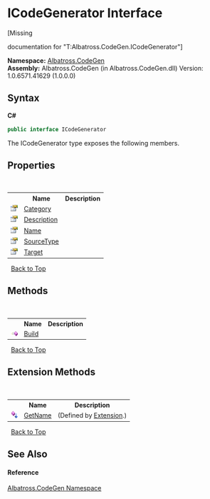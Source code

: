 # ICodeGenerator Interface
 

\[Missing <summary> documentation for "T:Albatross.CodeGen.ICodeGenerator"\]

**Namespace:**&nbsp;<a href="N_Albatross_CodeGen.md">Albatross.CodeGen</a><br />**Assembly:**&nbsp;Albatross.CodeGen (in Albatross.CodeGen.dll) Version: 1.0.6571.41629 (1.0.0.0)

## Syntax

**C#**<br />
``` C#
public interface ICodeGenerator
```

The ICodeGenerator type exposes the following members.


## Properties
&nbsp;<table><tr><th></th><th>Name</th><th>Description</th></tr><tr><td>![Public property](media/pubproperty.gif "Public property")</td><td><a href="P_Albatross_CodeGen_ICodeGenerator_Category.md">Category</a></td><td /></tr><tr><td>![Public property](media/pubproperty.gif "Public property")</td><td><a href="P_Albatross_CodeGen_ICodeGenerator_Description.md">Description</a></td><td /></tr><tr><td>![Public property](media/pubproperty.gif "Public property")</td><td><a href="P_Albatross_CodeGen_ICodeGenerator_Name.md">Name</a></td><td /></tr><tr><td>![Public property](media/pubproperty.gif "Public property")</td><td><a href="P_Albatross_CodeGen_ICodeGenerator_SourceType.md">SourceType</a></td><td /></tr><tr><td>![Public property](media/pubproperty.gif "Public property")</td><td><a href="P_Albatross_CodeGen_ICodeGenerator_Target.md">Target</a></td><td /></tr></table>&nbsp;
<a href="#icodegenerator-interface">Back to Top</a>

## Methods
&nbsp;<table><tr><th></th><th>Name</th><th>Description</th></tr><tr><td>![Public method](media/pubmethod.gif "Public method")</td><td><a href="M_Albatross_CodeGen_ICodeGenerator_Build.md">Build</a></td><td /></tr></table>&nbsp;
<a href="#icodegenerator-interface">Back to Top</a>

## Extension Methods
&nbsp;<table><tr><th></th><th>Name</th><th>Description</th></tr><tr><td>![Public Extension Method](media/pubextension.gif "Public Extension Method")</td><td><a href="M_Albatross_CodeGen_Extension_GetName.md">GetName</a></td><td> (Defined by <a href="T_Albatross_CodeGen_Extension.md">Extension</a>.)</td></tr></table>&nbsp;
<a href="#icodegenerator-interface">Back to Top</a>

## See Also


#### Reference
<a href="N_Albatross_CodeGen.md">Albatross.CodeGen Namespace</a><br />